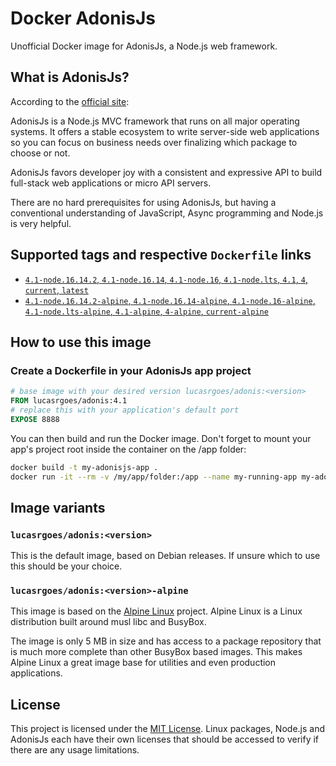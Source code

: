 Docker AdonisJs
===============

Unofficial Docker image for AdonisJs, a Node.js web framework.

## What is AdonisJs?

According to the [official site](https://adonisjs.com/):

AdonisJs is a Node.js MVC framework that runs on all major operating systems. It offers a stable ecosystem to write server-side web applications so you can focus on business needs over finalizing which package to choose or not.

AdonisJs favors developer joy with a consistent and expressive API to build full-stack web applications or micro API servers.

There are no hard prerequisites for using AdonisJs, but having a conventional understanding of JavaScript, Async programming and Node.js is very helpful.

## Supported tags and respective `Dockerfile` links

- [`4.1-node.16.14.2`, `4.1-node.16.14`, `4.1-node.16`, `4.1-node.lts`, `4.1`, `4`, `current`, `latest`](https://https://github.com/LucasRGoes/docker-adonisjs/blob/master/Dockerfile)
- [`4.1-node.16.14.2-alpine`, `4.1-node.16.14-alpine`, `4.1-node.16-alpine`, `4.1-node.lts-alpine`, `4.1-alpine`, `4-alpine`, `current-alpine`](https://github.com/LucasRGoes/docker-adonisjs/blob/master/Dockerfile-alpine)

## How to use this image

### Create a Dockerfile in your AdonisJs app project

```Dockerfile
# base image with your desired version lucasrgoes/adonis:<version>
FROM lucasrgoes/adonis:4.1
# replace this with your application's default port
EXPOSE 8888
```

You can then build and run the Docker image. Don't forget to mount your app's project root inside the container on the /app folder:

```bash
docker build -t my-adonisjs-app .
docker run -it --rm -v /my/app/folder:/app --name my-running-app my-adonisjs-app
```

## Image variants

### ```lucasrgoes/adonis:<version>```

This is the default image, based on Debian releases. If unsure which to use this should be your choice.

### ```lucasrgoes/adonis:<version>-alpine```

This image is based on the [Alpine Linux](https://hub.docker.com/_/alpine) project. Alpine Linux is a Linux distribution built around musl libc and BusyBox.

The image is only 5 MB in size and has access to a package repository that is much more complete than other BusyBox based images. This makes Alpine Linux a great image base for utilities and even production applications.

## License

This project is licensed under the [MIT License](https://github.com/LucasRGoes/docker-adonisjs/blob/master/LICENSE). Linux packages, Node.js and AdonisJs each have their own licenses that should be accessed to verify if there are any usage limitations.
